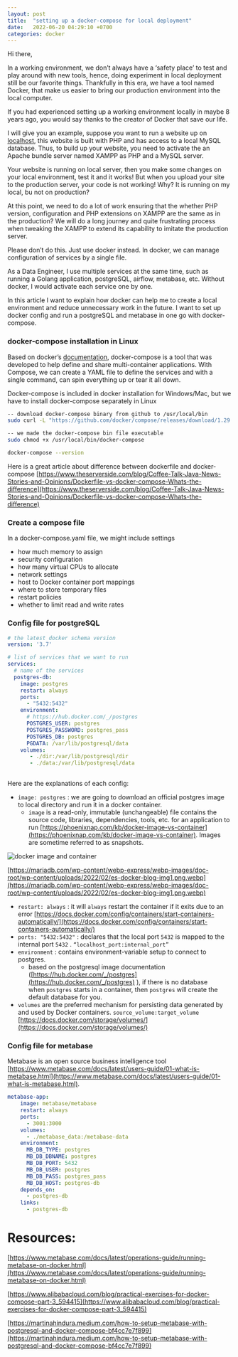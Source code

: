```yaml
---
layout: post
title:  "setting up a docker-compose for local deployment"
date:   2022-06-20 04:29:10 +0700
categories: docker
---
```


Hi there, 

In a working environment, we don’t always have a ‘safety place’ to test and play around with new tools, hence, doing experiment in local deployment still be our favorite things. Thankfully in this era, we have a tool named Docker, that make us easier to bring our production environment into the local computer. 

If you had experienced setting up a working environment locally in maybe 8 years ago, you would say thanks to the creator of Docker that save our life. 

I will give you an example, suppose you want to run a website up on [localhost](http://localhost), this website is built with PHP and has access to a local MySQL database. Thus, to build up your website, you need to activate the an Apache bundle server named XAMPP as PHP and a MySQL server. 

Your website is running on local server, then you make some changes on your local environment, test it and it works! But when you upload your site to the production server, your code is not working! Why? It is running on my local, bu not on production?

At this point, we need to do a lot of work ensuring that the whether PHP version, configuration and PHP extensions on XAMPP are the same as in the production? We will do a long journey and quite  frustrating process when tweaking the XAMPP to extend its capability to imitate the production server.

Please don’t do this. Just use docker instead. In docker, we can manage configuration of services by a single file.  

As a Data Engineer, I use multiple services at the same time, such as running a Golang application, postgreSQL, airflow, metabase, etc. Without docker, I would activate each service one by one.

In this article I want to explain how docker can help me to create a local environment and reduce unnecessary work in the future. I want to set up docker config and run a postgreSQL and metabase in one go with docker-compose. 

### docker-compose installation in Linux

Based on docker’s [documentation](https://docs.docker.com/get-started/08_using_compose/), docker-compose is a tool that was developed to help define and share multi-container applications. With Compose, we can create a YAML file to define the services and with a single command, can spin everything up or tear it all down.

Docker-compose is included in docker installation for Windows/Mac, but we have to install docker-compose separately in Linux

```bash
-- download docker-compose binary from github to /usr/local/bin
sudo curl -L "https://github.com/docker/compose/releases/download/1.29.2/docker-compose-$(uname -s)-$(uname -m)" -o /usr/local/bin/docker-compose

-- we made the docker-compose bin file executable 
sudo chmod +x /usr/local/bin/docker-compose

docker-compose --version
```

 

Here is a great article about difference between dockerfile and docker-compose [https://www.theserverside.com/blog/Coffee-Talk-Java-News-Stories-and-Opinions/Dockerfile-vs-docker-compose-Whats-the-difference](https://www.theserverside.com/blog/Coffee-Talk-Java-News-Stories-and-Opinions/Dockerfile-vs-docker-compose-Whats-the-difference)

### Create a compose file

In a docker-compose.yaml file, we might include settings 

- how much memory to assign
- security configuration
- how many virtual CPUs to allocate
- network settings
- host to Docker container port mappings
- where to store temporary files
- restart policies
- whether to limit read and write rates

### Config file for postgreSQL

```yaml
# the latest docker schema version
version: '3.7'

# list of services that we want to run
services:
  # name of the services
  postgres-db:
    image: postgres 
    restart: always
    ports: 
      - "5432:5432"
    environment:
      # https://hub.docker.com/_/postgres
      POSTGRES_USER: postgres
      POSTGRES_PASSWORD: postgres_pass
      POSTGRES_DB: postgres
      PGDATA: /var/lib/postgresql/data
    volumes:
       - ./dir:/var/lib/postgresql/dir
       - ./data:/var/lib/postgresql/data
  
```

Here are the explanations of each config:

- `image: postgres` : we are going to download an official postgres image to local directory and run it in a docker container.
    - `image` is a read-only, immutable (unchangeable) file contains the source code, libraries, dependencies, tools, etc. for an application to run [https://phoenixnap.com/kb/docker-image-vs-container](https://phoenixnap.com/kb/docker-image-vs-container). Images are sometime referred to as snapshots.

![docker image and container](../../../../assets/img/docker-image-container.png)

[https://mariadb.com/wp-content/webp-express/webp-images/doc-root/wp-content/uploads/2022/02/es-docker-blog-img1.png.webp](https://mariadb.com/wp-content/webp-express/webp-images/doc-root/wp-content/uploads/2022/02/es-docker-blog-img1.png.webp)

- `restart: always` : it will `always` restart the container if it exits due to an error  [https://docs.docker.com/config/containers/start-containers-automatically/](https://docs.docker.com/config/containers/start-containers-automatically/)
- `ports: "5432:5432"` : declares that the local port `5432` is mapped to the internal port `5432` . `“localhost_port:internal_port”`
- `environment` : contains environment-variable setup to connect to postgres.
    - based on the postgresql image documentation ([https://hub.docker.com/_/postgres](https://hub.docker.com/_/postgres) ), if there is no database when `postgres` starts in a container, then `postgres` will create the default database for you.
- `volumes` are the preferred mechanism for persisting data generated by and used by Docker containers. `source_volume:target_volume` [https://docs.docker.com/storage/volumes/](https://docs.docker.com/storage/volumes/)

### Config file for metabase

Metabase is an open source business intelligence tool [https://www.metabase.com/docs/latest/users-guide/01-what-is-metabase.html](https://www.metabase.com/docs/latest/users-guide/01-what-is-metabase.html).  

```yaml
metabase-app:
    image: metabase/metabase
    restart: always  
    ports:
      - 3001:3000
    volumes:
      - ./metabase_data:/metabase-data
    environment:
      MB_DB_TYPE: postgres
      MB_DB_DBNAME: postgres
      MB_DB_PORT: 5432
      MB_DB_USER: postgres
      MB_DB_PASS: postgres_pass
      MB_DB_HOST: postgres-db
    depends_on:
      - postgres-db
    links: 
      - postgres-db
```

# Resources:

[https://www.metabase.com/docs/latest/operations-guide/running-metabase-on-docker.html](https://www.metabase.com/docs/latest/operations-guide/running-metabase-on-docker.html)

[https://www.alibabacloud.com/blog/practical-exercises-for-docker-compose-part-3_594415](https://www.alibabacloud.com/blog/practical-exercises-for-docker-compose-part-3_594415)

[https://martinahindura.medium.com/how-to-setup-metabase-with-postgresql-and-docker-compose-bf4cc7e7f899](https://martinahindura.medium.com/how-to-setup-metabase-with-postgresql-and-docker-compose-bf4cc7e7f899)